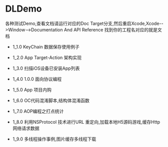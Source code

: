 # DLDemo
各种测试Demo,查看文档请运行对应的Doc Target分支,然后重启Xcode,Xcode-->Window-->Documentation And API Reference 找到你的工程名对应的就是文档

+ 1_1.0 KeyChain 数据保存使用例子

+ 1_2.0 App Target-Action 架构实现

+ 1_3.0 扫描iOS设备已安装App列表

+ 1_4.0 1.0.0 面向协议编程

+ 1_5.0 App 项目内购

+ 1_6.0 OC代码混淆脚本,结构体混淆函数

+ 1_7.0 AOP编程之打点统计

+ 1_8.0 利用NSProtocol 技术进行URL 重定向,加载本地H5源码游戏,缓存Http网络请求数据

+ 1_9.0 多线程操作事例,图片缓存多线程下载
